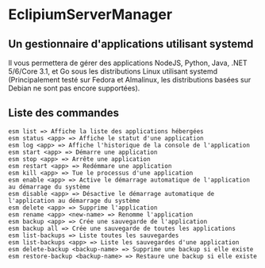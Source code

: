 # EclipiumServerManager
## Un gestionnaire d'applications utilisant systemd
Il vous permettera de gérer des applications NodeJS, Python, Java, .NET 5/6/Core 3.1, et Go sous les distributions Linux utilisant systemd 
(Principalement testé sur Fedora et Almalinux, les distributions basées sur Debian ne sont pas encore supportées).

## Liste des commandes

```
esm list => Affiche la liste des applications hébergées
esm status <app> => Affiche le statut d'une application
esm log <app> => Affiche l'historique de la console de l'application
esm start <app> => Démarre une application
esm stop <app> => Arrête une application
esm restart <app> => Redémmare une application
esm kill <app> => Tue le processus d'une application
esm enable <app> => Active le démarrage automatique de l'application au démarrage du système
esm disable <app> => Désactive le démarrage automatique de l'application au démarrage du système
esm delete <app> => Supprime l'application
esm rename <app> <new-name> => Renomme l'application
esm backup <app> => Crée une sauvegarde de l'application
esm backup all => Crée une sauvegarde de toutes les applications
esm list-backups => Liste toutes les sauvegardes
esm list-backups <app> => Liste les sauvegardes d'une application
esm delete-backup <backup-name> => Supprime une backup si elle existe
esm restore-backup <backup-name> => Restaure une backup si elle existe

```
